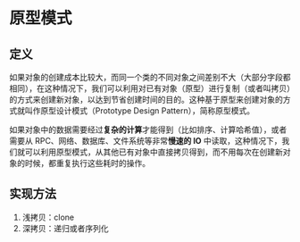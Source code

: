 # 原型模式

## 定义

   如果对象的创建成本比较大，而同一个类的不同对象之间差别不大（大部分字段都相同），在这种情况下，我们可以利用对已有对象（原型）进行复制（或者叫拷贝）的方式来创建新对象，以达到节省创建时间的目的。这种基于原型来创建对象的方式就叫作原型设计模式（Prototype Design Pattern），简称原型模式。

  如果对象中的数据需要经过**复杂的计算**才能得到（比如排序、计算哈希值），或者需要从 RPC、网络、数据库、文件系统等非常**慢速的 IO** 中读取，这种情况下，我们就可以利用原型模式，从其他已有对象中直接拷贝得到，而不用每次在创建新对象的时候，都重复执行这些耗时的操作。 

## 实现方法

1. 浅拷贝：clone
2. 深拷贝：递归或者序列化
